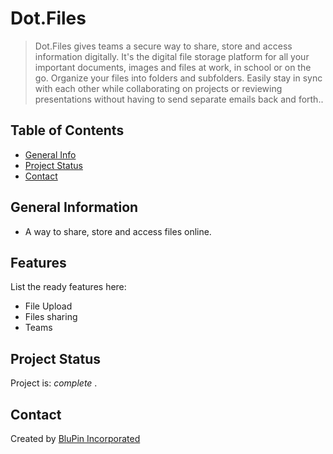# Dot.Files
> Dot.Files gives teams a secure way to share, store and access information digitally. It's the digital file storage platform for all your important documents, images and files at work, in school or on the go. Organize your files into folders and subfolders. Easily stay in sync with each other while collaborating on projects or reviewing presentations without having to send separate emails back and forth..
<!-- > Live demo [_here_](https://files.infodot.co.za). -->

## Table of Contents
* [General Info](#general-information)
* [Project Status](#project-status)
* [Contact](#contact)
<!-- * [License](#license) -->


## General Information
- A way to share, store and access files online.


## Features
List the ready features here:
- File Upload
- Files sharing
- Teams

## Project Status
Project is: _complete_ .

## Contact
Created by [BluPin Incorporated](https://www.blupininc.com/)


<!-- Optional -->
<!-- ## License -->
<!-- This project is open source and available under the Mit License](). -->

<!-- You don't have to include all sections - just the one's relevant to your project -->

